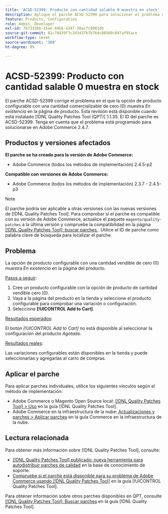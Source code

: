 ```yaml
---
title: 'ACSD-52399: Producto con cantidad salable 0 muestra en stock'
description: Aplique el parche ACSD-52399 para solucionar el problema de Adobe Commerce donde la opción de producto configurable con una cantidad escalable de 0 muestra *En stock* en la página del producto.
feature: Products, Configuration
role: Admin, Developer
exl-id: 7b7332bb-15ae-44b6-a347-38ac7c9001db
source-git-commit: 81c78439f7c243437b7b76dc80560c847af95ace
workflow-type: tm+mt
source-wordcount: '369'
ht-degree: 0%

---
```


# ACSD-52399: Producto con cantidad salable 0 muestra en stock

El parche ACSD-52399 corrige el problema en el que la opción de producto configurable con una cantidad comercializable de cero (0) muestra *En existencia* en la página de producto. Esta revisión está disponible cuando está instalado [!DNL Quality Patches Tool (QPT)] 1.1.35. El ID del parche es ACSD-52399. Tenga en cuenta que el problema está programado para solucionarse en Adobe Commerce 2.4.7.

## Productos y versiones afectados

**El parche se ha creado para la versión de Adobe Commerce:**

* Adobe Commerce (todos los métodos de implementación) 2.4.5-p2

**Compatible con versiones de Adobe Commerce:**

* Adobe Commerce (todos los métodos de implementación) 2.3.7 - 2.4.5-p3

>[!NOTE]
>
>El parche podría ser aplicable a otras versiones con las nuevas versiones de [!DNL Quality Patches Tool]. Para comprobar si el parche es compatible con su versión de Adobe Commerce, actualice el paquete `magento/quality-patches` a la última versión y compruebe la compatibilidad en la página [[!DNL Quality Patches Tool]: buscar parches ](https://experienceleague.adobe.com/tools/commerce-quality-patches/index.html). Utilice el ID de parche como palabra clave de búsqueda para localizar el parche.

## Problema

La opción de producto configurable con una cantidad vendible de cero (0) muestra *En existencia* en la página del producto.

<u>Pasos a seguir</u>:

1. Cree un producto configurable con la opción de producto de cantidad vendible cero (0).
1. Vaya a la página del producto en la tienda y seleccione el producto configurable para comprobar una variación o configuración.
1. Seleccione **[!UICONTROL Add to Cart]**.

<u>Resultados esperados</u>:

El botón *[!UICONTROL Add to Cart]* no está disponible al seleccionar la configuración del producto *Agotado*.

<u>Resultados reales</u>:

Las variaciones configurables están disponibles en la tienda y puede seleccionarlas y agregarlas al carro de compras.

## Aplicar el parche

Para aplicar parches individuales, utilice los siguientes vínculos según el método de implementación:

* Adobe Commerce o Magento Open Source local: [[!DNL Quality Patches Tool] > Uso](/help/tools/quality-patches-tool/usage.md) en la guía [!DNL Quality Patches Tool].
* Adobe Commerce en la infraestructura de la nube: [Actualizaciones y parches > Aplicar parches](https://experienceleague.adobe.com/docs/commerce-cloud-service/user-guide/develop/upgrade/apply-patches.html) en la guía Commerce en la infraestructura de la nube.

## Lectura relacionada

Para obtener más información sobre [!DNL Quality Patches Tool], consulte:

* [[!DNL Quality Patches Tool] publicado: nueva herramienta para autodistribuir parches de calidad](https://experienceleague.adobe.com/en/docs/commerce-knowledge-base/kb/announcements/commerce-announcements/magento-quality-patches-released-new-tool-to-self-serve-quality-patches) en la base de conocimiento de soporte.
* [Compruebe si el parche está disponible para su problema de Adobe Commerce usando [!DNL Quality Patches Tool]](/help/tools/quality-patches-tool/patches-available-in-qpt/check-patch-for-magento-issue-with-magento-quality-patches.md) en la guía [!UICONTROL Quality Patches Tool].


Para obtener información sobre otros parches disponibles en QPT, consulte [[!DNL Quality Patches Tool]: Buscar parches](https://experienceleague.adobe.com/tools/commerce-quality-patches/index.html) en la guía [!DNL Quality Patches Tool].
